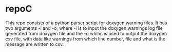 # repoC

This repo consists of a python parser script for doxygen warning files.
It has two arguments -i and -o, where -i is to input the doxygen warnings log file generated from doxygen file 
and the -o whihc is used to output the doxygen csv file, with data like warnings from which line number, file and what is the message are written to csv.
